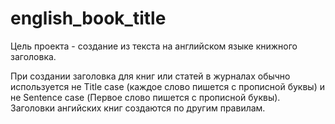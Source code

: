 # english_book_title
Цель проекта - создание из текста на английском языке книжного заголовка. 

При создании заголовка для книг или статей в журналах обычно используется не Title case (каждое слово пишется с прописной буквы) и не Sentence case (Первое слово пишется с прописной буквы).
Заголовки ангийских книг создаются по другим правилам. 
